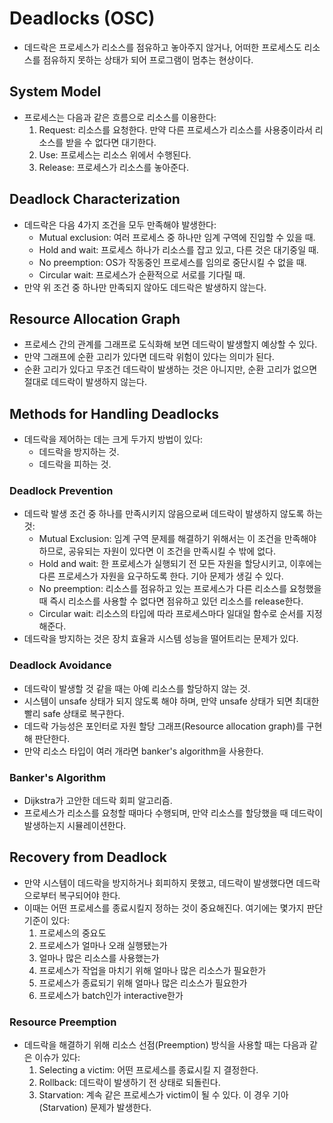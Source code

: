 # Deadlocks (OSC)

* 데드락은 프로세스가 리소스를 점유하고 놓아주지 않거나, 어떠한 프로세스도 리소스를 점유하지 못하는 상태가 되어 프로그램이 멈추는 현상이다.

## System Model

* 프로세스는 다음과 같은 흐름으로 리소스를 이용한다:
  1. Request: 리소스를 요청한다. 만약 다른 프로세스가 리소스를 사용중이라서 리소스를 받을 수 없다면 대기한다.
  1. Use: 프로세스는 리소스 위에서 수행된다.
  1. Release: 프로세스가 리소스를 놓아준다.

## Deadlock Characterization

* 데드락은 다음 4가지 조건을 모두 만족해야 발생한다:
  * Mutual exclusion: 여러 프로세스 중 하나만 임계 구역에 진입할 수 있을 때.
  * Hold and wait: 프로세스 하나가 리소스를 잡고 있고, 다른 것은 대기중일 때.
  * No preemption: OS가 작동중인 프로세스를 임의로 중단시킬 수 없을 때.
  * Circular wait: 프로세스가 순환적으로 서로를 기다릴 때.
* 만약 위 조건 중 하나만 만족되지 않아도 데드락은 발생하지 않는다.

## Resource Allocation Graph

* 프로세스 간의 관계를 그래프로 도식화해 보면 데드락이 발생할지 예상할 수 있다.
* 만약 그래프에 순환 고리가 있다면 데드락 위험이 있다는 의미가 된다.
* 순환 고리가 있다고 무조건 데드락이 발생하는 것은 아니지만, 순환 고리가 없으면 절대로 데드락이 발생하지 않는다.

## Methods for Handling Deadlocks

* 데드락을 제어하는 데는 크게 두가지 방법이 있다:
  * 데드락을 방지하는 것.
  * 데드락을 피하는 것.

### Deadlock Prevention

* 데드락 발생 조건 중 하나를 만족시키지 않음으로써 데드락이 발생하지 않도록 하는 것:
  * Mutual Exclusion: 임계 구역 문제를 해결하기 위해서는 이 조건을 만족해야 하므로, 공유되는 자원이 있다면 이 조건을 만족시킬 수 밖에 없다.
  * Hold and wait: 한 프로세스가 실행되기 전 모든 자원을 할당시키고, 이후에는 다른 프로세스가 자원을 요구하도록 한다. 기아 문제가 생길 수 있다.
  * No preemption: 리소스를 점유하고 있는 프로세스가 다른 리소스를 요청했을 때 즉시 리소스를 사용할 수 없다면 점유하고 있던 리소스를 release한다.
  * Circular wait: 리소스의 타입에 따라 프로세스마다 일대일 함수로 순서를 지정해준다.
* 데드락을 방지하는 것은 장치 효율과 시스템 성능을 떨어트리는 문제가 있다.

### Deadlock Avoidance

* 데드락이 발생할 것 같을 때는 아예 리소스를 할당하지 않는 것.
* 시스템이 unsafe 상태가 되지 않도록 해야 하며, 만약 unsafe 상태가 되면 최대한 빨리 safe 상태로 복구한다.
* 데드락 가능성은 포인터로 자원 할당 그래프(Resource allocation graph)를 구현해 판단한다.
* 만약 리소스 타입이 여러 개라면 banker's algorithm을 사용한다.

### Banker's Algorithm

* Dijkstra가 고안한 데드락 회피 알고리즘.
* 프로세스가 리소스를 요청할 때마다 수행되며, 만약 리소스를 할당했을 때 데드락이 발생하는지 시뮬레이션한다.

## Recovery from Deadlock

* 만약 시스템이 데드락을 방지하거나 회피하지 못했고, 데드락이 발생했다면 데드락으로부터 복구되어야 한다.
* 이때는 어떤 프로세스를 종료시킬지 정하는 것이 중요해진다. 여기에는 몇가지 판단 기준이 있다:
  1. 프로세스의 중요도
  1. 프로세스가 얼마나 오래 실행됐는가
  1. 얼마나 많은 리소스를 사용했는가
  1. 프로세스가 작업을 마치기 위해 얼마나 많은 리소스가 필요한가
  1. 프로세스가 종료되기 위해 얼마나 많은 리소스가 필요한가
  1. 프로세스가 batch인가 interactive한가

### Resource Preemption

* 데드락을 해결하기 위해 리소스 선점(Preemption) 방식을 사용할 때는 다음과 같은 이슈가 있다:
  1. Selecting a victim: 어떤 프로세스를 종료시킬 지 결정한다.
  1. Rollback: 데드락이 발생하기 전 상태로 되돌린다.
  1. Starvation: 계속 같은 프로세스가 victim이 될 수 있다. 이 경우 기아(Starvation) 문제가 발생한다.

